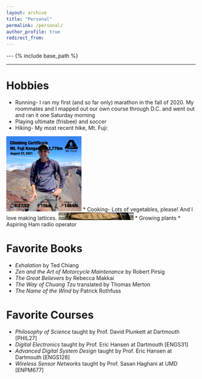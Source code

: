 ```yaml
---
layout: archive
title: "Personal"
permalink: /personal/
author_profile: true
redirect_from:
---
```


--- {% include base_path %}
***

Hobbies
======
* Running- I ran my first (and so far only) marathon in the fall of 2020. My roommates and I mapped out our own course through D.C. and went out and ran it one Saturday morning
* Playing ultimate (frisbee) and soccer
* Hiking- My most recent hike, Mt. Fuji:
<img src='/images/FujiHike.png' width='200' height='200'>
* Cooking- Lots of vegetables, please! And I love making lattices.
<img src='/images/Lattice.png' width='200' height='20ß0'>
* Growing plants
* Aspiring Ham radio operator


Favorite Books
======
* *Exhalation* by Ted Chiang
* *Zen and the Art of Motorcycle Maintenance* by Robert Pirsig
* *The Great Believers* by Rebecca Makkai
* *The Way of Chuang Tzu* translated by Thomas Merton
* *The Name of the Wind* by Patrick Rothfuss

Favorite Courses
======
* *Philosophy of Science* taught by Prof. David Plunkett at Dartmouth [PHIL27]
* *Digital Electronics* taught by Prof. Eric Hansen at Dartmouth [ENGS31]
* *Advanced Digital System Design* taught by Prof. Eric Hansen at Dartmouth [ENGS128]
* *Wireless Sensor Networks* taught by Prof. Sasan Haghani at UMD [ENPM677]